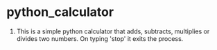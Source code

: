 # python_calculator
1) This is a simple python calculator that adds, subtracts, multiplies or divides two numbers. On typing 'stop' it exits the process.
